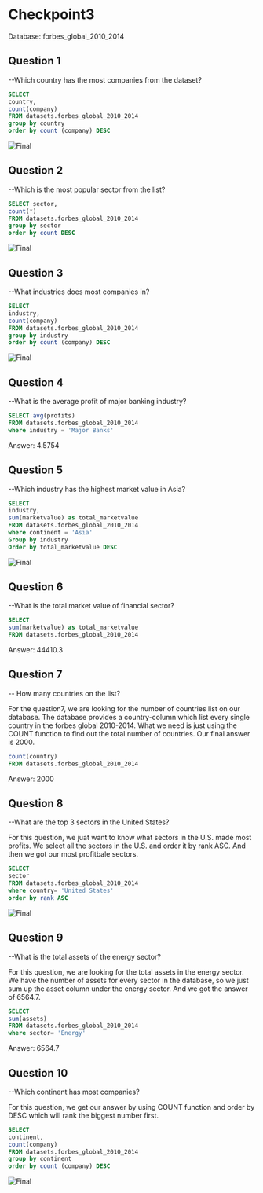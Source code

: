 # Checkpoint3
Database: forbes_global_2010_2014







## Question 1
--Which country has the most companies from the dataset?

```sql
SELECT 
country,
count(company)
FROM datasets.forbes_global_2010_2014
group by country
order by count (company) DESC 
```
![Final](Visualization/final1.png)

## Question 2
--Which is the most popular sector from the list?

```sql
SELECT sector,
count(*) 
FROM datasets.forbes_global_2010_2014
group by sector
order by count DESC
```
![Final](Visualization/final2.png)

## Question 3
--What industries does most companies in?

```sql
SELECT 
industry,
count(company)
FROM datasets.forbes_global_2010_2014
group by industry
order by count (company) DESC 
```
![Final](Visualization/final3.png)

## Question 4
--What is the average profit of major banking industry?

```sql
SELECT avg(profits)
FROM datasets.forbes_global_2010_2014
where industry = 'Major Banks' 

```
Answer: 4.5754

## Question 5
--Which industry has the highest market value in Asia?

```sql
SELECT 
industry,
sum(marketvalue) as total_marketvalue
FROM datasets.forbes_global_2010_2014 
where continent = 'Asia'
Group by industry
Order by total_marketvalue DESC
```
![Final](Visualization/final5.png)

## Question 6
--What is the total market value of financial sector?

```sql
SELECT 
sum(marketvalue) as total_marketvalue
FROM datasets.forbes_global_2010_2014 
```
Answer: 44410.3

## Question 7
-- How many countries on the list?

For the question7, we are looking for the number of countries list on our database. The database provides a country-column which list every single country in the forbes global 2010-2014. What we need is just using the COUNT function to find out the total number of countries. Our final answer is 2000.

```sql
count(country)
FROM datasets.forbes_global_2010_2014 
```
Answer: 2000

## Question 8
--What are the top 3 sectors in the United States?

For this question, we juat want to know what sectors in the U.S. made most profits. We select all the sectors in the U.S. and order it by rank ASC. And then we got our most profitbale sectors.

```sql
SELECT 
sector
FROM datasets.forbes_global_2010_2014
where country= 'United States'
order by rank ASC
```
![Final](Visualization/final8.png)

## Question 9
--What is the total assets of the energy sector?

For this question, we are looking for the total assets in the energy sector. We have the number of assets for every sector in the database, so we just sum up the asset column under the energy sector. And we got the answer of 6564.7.

```sql
SELECT 
sum(assets)
FROM datasets.forbes_global_2010_2014
where sector= 'Energy'
```
Answer: 6564.7

## Question 10
--Which continent has most companies?

For this question, we get our answer by using COUNT function and order by DESC which will rank the biggest number first.

```sql
SELECT 
continent,
count(company)
FROM datasets.forbes_global_2010_2014
group by continent
order by count (company) DESC
```
![Final](Visualization/final10.png)




